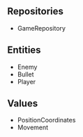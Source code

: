 ## Repositories
- GameRepository

## Entities
- Enemy
- Bullet
- Player

## Values
- PositionCoordinates
- Movement
